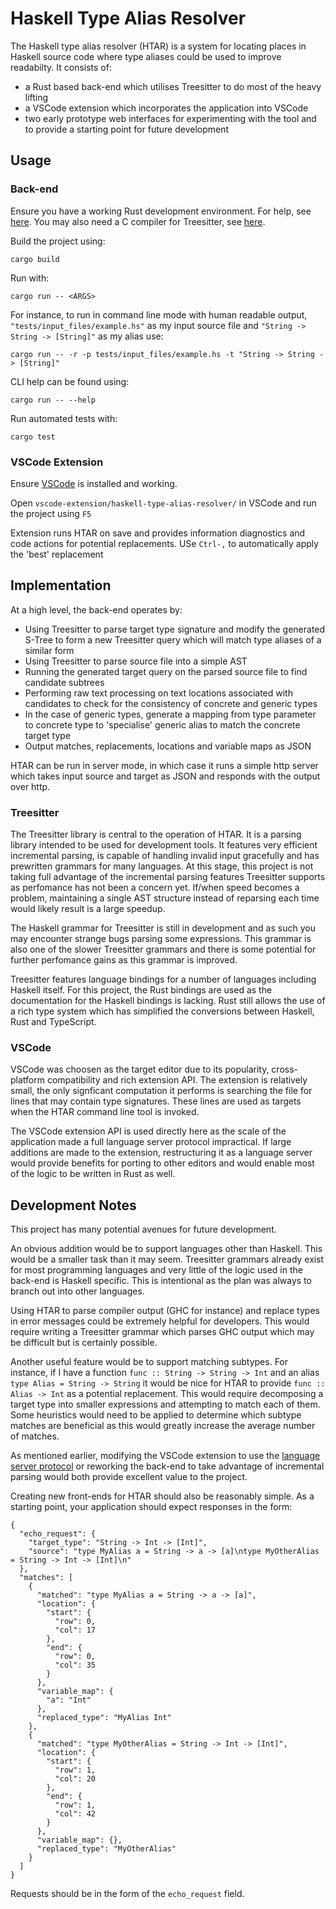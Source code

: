 # Haskell Type Alias Resolver

The Haskell type alias resolver (HTAR) is a system for locating places in Haskell
source code where type aliases could be used to improve readabilty. It consists of:

- a Rust based back-end which utilises Treesitter to do most of the heavy lifting
- a VSCode extension which incorporates the application into VSCode
- two early prototype web interfaces for experimenting with the tool and to provide a
    starting point for future development

## Usage

### Back-end
Ensure you have a working Rust development environment. For help, see [here](https://www.rust-lang.org/learn/get-started). You may also need a C compiler for Treesitter, see [here](https://tree-sitter.github.io/tree-sitter/).

Build the project using:
```
cargo build
```

Run with:
```
cargo run -- <ARGS>
```

For instance, to run in command line mode with human readable output, 
`"tests/input_files/example.hs"` as my input source file and 
`"String -> String -> [String]"` as my alias use:
```
cargo run -- -r -p tests/input_files/example.hs -t "String -> String -> [String]"
```

CLI help can be found using:
```
cargo run -- --help
```

Run automated tests with:
```
cargo test
```

### VSCode Extension
Ensure [VSCode](https://code.visualstudio.com/Download) is installed and working.

Open `vscode-extension/haskell-type-alias-resolver/` in VSCode and run the project using
`F5`

Extension runs HTAR on save and provides information diagnostics and code actions for
potential replacements. USe `Ctrl-,` to automatically apply the 'best' replacement

## Implementation
At a high level, the back-end operates by:
- Using Treesitter to parse target type signature and modify the generated S-Tree to form
    a new Treesitter query which will match type aliases of a similar form
- Using Treesitter to parse source file into a simple AST
- Running the generated target query on the parsed source file to find candidate subtrees
- Performing raw text processing on text locations associated with candidates to check
    for the consistency of concrete and generic types
- In the case of generic types, generate a mapping from type parameter to concrete type
    to 'specialise' generic alias to match the concrete target type
- Output matches, replacements, locations and variable maps as JSON

HTAR can be run in server mode, in which case it runs a simple http server which takes
input source and target as JSON and responds with the output over http.

### Treesitter
The Treesitter library is central to the operation of HTAR. It is a parsing library
intended to be used for development tools. It features very efficient incremental
parsing, is capable of handling invalid input gracefully and has prewritten grammars for
many languages. At this stage, this project is not taking full advantage of the
incremental parsing features Treesitter supports as perfomance has not been a concern
yet. If/when speed becomes a problem, maintaining a single AST structure instead of
reparsing each time would likely result is a large speedup.

The Haskell grammar for Treesitter is still in development and as such you may encounter
strange bugs parsing some expressions. This grammar is also one of the slower Treesitter
grammars and there is some potential for further perfomance gains as this grammar is
improved.

Treesitter features language bindings for a number of languages including Haskell
itself. For this project, the Rust bindings are used as the documentation for the
Haskell bindings is lacking. Rust still allows the use of a rich type system which has
simplified the conversions between Haskell, Rust and TypeScript.

### VSCode
VSCode was choosen as the target editor due to its popularity, cross-platform
compatibility and rich extension API. The extension is relatively small, the only
signficant computation it performs is searching the file for lines that may contain type
signatures. These lines are used as targets when the HTAR command line tool is invoked.

The VSCode extension API is used directly here as the scale of the application made a
full language server protocol impractical. If large additions are made to the extension,
restructuring it as a language server would provide benefits for porting to other
editors and would enable most of the logic to be written in Rust as well.

## Development Notes
This project has many potential avenues for future development.

An obvious addition would be to support languages other than Haskell. This would be a
smaller task than it may seem. Treesitter grammars already exist for most programming
languages and very little of the logic used in the back-end is Haskell specific. This is
intentional as the plan was always to branch out into other languages.

Using HTAR to parse compiler output (GHC for instance) and replace types in error
messages could be extremely helpful for developers. This would require writing a
Treesitter grammar which parses GHC output which may be difficult but is certainly
possible.

Another useful feature would be to support matching subtypes. For instance, if I have a
function `func :: String -> String -> Int` and an alias `type Alias = String -> String`
it would be nice for HTAR to provide `func :: Alias -> Int` as a potential replacement.
This would require decomposing a target type into smaller expressions and attempting to
match each of them. Some heuristics would need to be applied to determine which subtype
matches are beneficial as this would greatly increase the average number of matches.

As mentioned earlier, modifying the VSCode extension to use the 
[language server protocol](https://microsoft.github.io/language-server-protocol/) or 
reworking the back-end to take advantage of incremental parsing would both provide 
excellent value to the project.

Creating new front-ends for HTAR should also be reasonably simple. As a starting point,
your application should expect responses in the form:
```
{
  "echo_request": {
    "target_type": "String -> Int -> [Int]",
    "source": "type MyAlias a = String -> a -> [a]\ntype MyOtherAlias = String -> Int -> [Int]\n"
  },
  "matches": [
    {
      "matched": "type MyAlias a = String -> a -> [a]",
      "location": {
        "start": {
          "row": 0,
          "col": 17
        },
        "end": {
          "row": 0,
          "col": 35
        }
      },
      "variable_map": {
        "a": "Int"
      },
      "replaced_type": "MyAlias Int"
    },
    {
      "matched": "type MyOtherAlias = String -> Int -> [Int]",
      "location": {
        "start": {
          "row": 1,
          "col": 20
        },
        "end": {
          "row": 1,
          "col": 42
        }
      },
      "variable_map": {},
      "replaced_type": "MyOtherAlias"
    }
  ]
}
```
Requests should be in the form of the `echo_request` field.

